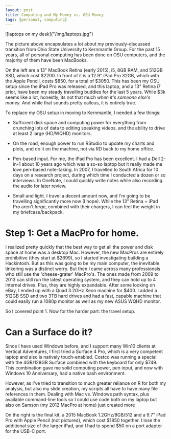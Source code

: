 ```yaml
---
layout: post
title: Computing and My Money vs. OSU Money
tags: [personal, computing]
---
```


![laptops on my desk]{"/img/laptops.jpg"}

The picture above encapsulates a lot about my previously-discussed transition from Ohio State University to Kernmantle Group. For the past 15 years, all of personal computing has been done on OSU computers, and the majority of them have been MacBooks. 

On the left are a 13" MacBook Retina (early 2015), i5, 8GB RAM, and 512GB SSD, which cost $2200. In front of it is a 12.9" iPad Pro 32GB, which with the Apple Pencil, costs $850, for a total of $3050. This has been my OSU setup since the iPad Pro was released, and this laptop, and a 13" Retina i7 prior, have been my steady travelling buddies for the last 5 years. While $3k seems like a lot, honestly, its not that much *when it's someone else's money.* And while that sounds pretty callous, it is entirely true.

To replace my OSU setup in moving to Kernmantle, I needed a few things: 

* Sufficient disk space and computing power for everything from crunching lots of data to editing speaking videos, and the ability to drive at least 2 large (HD/WQHD) monitors. 

* On the road, enough power to run RStudio to update my charts and plots, and do it on the machine, not via RD back to my home office.

* Pen-based input. For me, the iPad Pro has been excellent. I had a Dell 2-in-1 about 10 years ago which was a so-so laptop but it really made me love pen-based note-taking. In 2007, I travelled to South Africa for 10 days on a research project, during which time I conducted a dozen or so interviews. In OneNote, I could quickly write notes while also recording the audio for later review.

* Small and light. I travel a decent amount now, and I'm going to be travelling significantly more now (I hope). While the 13" Retina + iPad Pro aren't *large*, combined with their chargers, I can feel the weight in my briefcase/backpack.

# Step 1: Get a MacPro for home.

I realized pretty quickly that the best way to get all the power and disk space at home was a desktop Mac. However, the new MacPros are entirely prohibitive (they start at $2699), so I started investigating building a Hackintosh. But as this was going to be my main computer, the inevitable tinkering was a distinct worry. But then I came across many professionals who still use the 'cheese-grater' MacPro's. The ones made from 2009 to 2013 can still run the latest operating system, and they can hold up to 4 internal drives. Plus, they are highly expandable. After some looking on eBay, I ended up with a Quad 3.2GHz Xeon machine for $400. I added a 512GB SSD and two 3TB hard drives and had a fast, capable machine that could easily run a 1080p monitor as well as my new ASUS WQHD monitor. 

So I covered point 1. Now for the harder part: the travel setup.

# Can a Surface do it? 

Since I have used Windows before, and I support many Win10 clients at Vertical Adventures, I first tried a Surface 4 Pro, which is a very competent laptop and also is natively touch-enabled. Costco was running a special with the 4GB/128GB Surface combined with the keyboard for only $749. This combination gave me solid computing power, pen input, and now with Windows 10 Anniversary, had a native bash environment. 

However, as I've tried to transition to much greater reliance on R for both my analysis, but also my slide creation, my scripts all have to have many file references in them. Dealing with Mac vs. Windows path syntax, plus available command-line tools so I could use code both on my laptop but also on Samson (my 2012 MacPro at home) just created more 

On the right is the final kit, a 2015 MacBook 1.2GHz/8GB/512 and a 9.7" iPad Pro with Apple Pencil (not pictured), which cost $1850 together. I lose the additional size of the larger iPad, and I had to spend $50 on a port adapter for the USB-C port.

